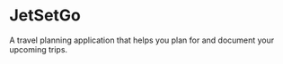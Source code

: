 # JetSetGo

A travel planning application that helps you plan for and document your upcoming trips.
